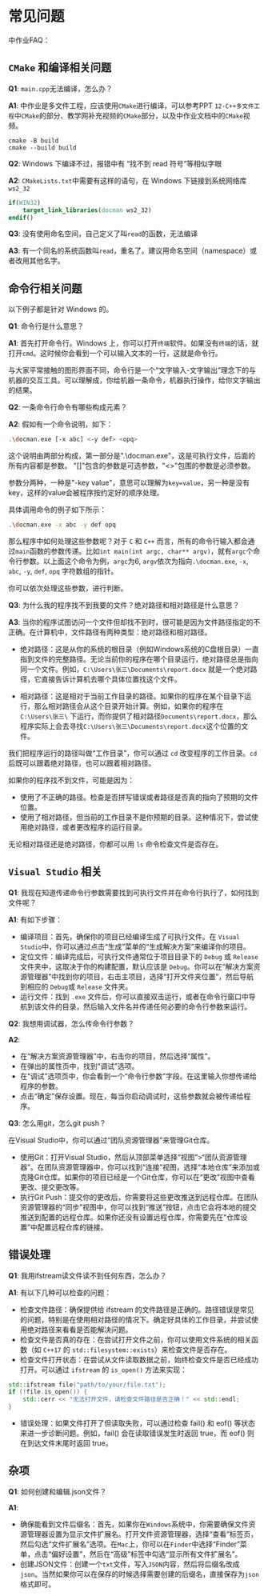 # 常见问题

中作业FAQ：

## `CMake` 和编译相关问题
**Q1**: `main.cpp`无法编译，怎么办？

**A1**: 中作业是多文件工程，应该使用`CMake`进行编译，可以参考PPT `12-C++多文件工程`中`CMake`的部分、教学网补充视频的`CMake`部分，以及中作业文档中的`CMake`视频。
```
cmake -B build
cmake --build build  
```

**Q2**: Windows 下编译不过，报错中有 “找不到 read 符号”等相似字眼

**A2**: `CMakeLists.txt`中需要有这样的语句，在 Windows 下链接到系统网络库`ws2_32`
```cmake
if(WIN32)
    target_link_libraries(docman ws2_32)
endif()
```

**Q3**: 没有使用命名空间，自己定义了叫`read`的函数，无法编译

**A3**: 有一个同名的系统函数叫`read`，重名了。建议用命名空间（namespace）或者改用其他名字。

## 命令行相关问题

以下例子都是针对 Windows 的。

**Q1**: 命令行是什么意思？

**A1**: 首先打开命令行。Windows 上，你可以打开`终端`软件。如果没有`终端`的话，就打开`cmd`。这时候你会看到一个可以输入文本的一行，这就是命令行。

与大家平常接触的图形界面不同，命令行是一个“文字输入-文字输出”理念下的与机器的交互工具。可以理解成，你给机器一条命令，机器执行操作，给你文字输出的结果。

**Q2**: 一条命令行命令有哪些构成元素？

**A2**: 假如有一个命令说明，如下：

```bash
.\docman.exe [-x abc] <-y def> <opq>
```

这个说明由两部分构成，第一部分是".\docman.exe"，这是可执行文件，后面的所有内容都是参数。
"[]"包含的参数是可选参数，"<>"包围的参数是必须参数。

参数分两种，一种是"-key value"，意思可以理解为`key=value`，另一种是没有key，这样的value会被程序按约定好的顺序处理。

具体调用命令的例子如下所示：

```bash
.\docman.exe -x abc -y def opq
```

那么程序中如何处理这些参数呢？对于 `C` 和 `C++` 而言，所有的命令行输入都会通过`main`函数的参数传递。比如`int main(int argc, char** argv)`，就有`argc`个命令行参数。以上面这个命令为例，`argc`为6, `argv`依次为指向`.\docman.exe`, `-x`, `abc`, `-y`, `def`, `opq` 字符数组的指针。

你可以依次处理这些参数，进行判断。

**Q3**: 为什么我的程序找不到我要的文件？绝对路径和相对路径是什么意思？

**A3**: 当你的程序试图访问一个文件但却找不到时，很可能是因为文件路径指定的不正确。在计算机中，文件路径有两种类型：绝对路径和相对路径。

- 绝对路径：这是从你的系统的根目录（例如Windows系统的C盘根目录）一直指到文件的完整路径。无论当前你的程序在哪个目录运行，绝对路径总是指向同一个文件。例如，`C:\Users\张三\Documents\report.docx` 就是一个绝对路径，它直接告诉计算机去哪个具体位置找这个文件。

- 相对路径：这是相对于当前工作目录的路径。如果你的程序在某个目录下运行，那么相对路径会从这个目录开始计算。例如，如果你的程序在 `C:\Users\张三\` 下运行，而你提供了相对路径`Documents\report.docx`，那么程序实际上会去寻找`C:\Users\张三\Documents\report.docx`这个位置的文件。

我们把程序运行的路径叫做“工作目录”，你可以通过 `cd` 改变程序的工作目录。`cd`后既可以跟着绝对路径，也可以跟着相对路径。

如果你的程序找不到文件，可能是因为：

- 使用了不正确的路径。检查是否拼写错误或者路径是否真的指向了预期的文件位置。
- 使用了相对路径，但当前的工作目录不是你预期的目录。这种情况下，尝试使用绝对路径，或者更改程序的运行目录。

无论相对路径还是绝对路径，你都可以用 `ls` 命令检查文件是否存在。

## `Visual Studio` 相关

**Q1**: 我现在知道传递命令行参数需要找到可执行文件并在命令行执行了，如何找到文件呢？

**A1**: 有如下步骤：

- 编译项目：首先，确保你的项目已经编译生成了可执行文件。在 `Visual Studio`中，你可以通过点击“生成”菜单的“生成解决方案”来编译你的项目。
- 定位文件：编译完成后，可执行文件通常位于项目目录下的 `Debug` 或 `Release` 文件夹中，这取决于你的构建配置，默认应该是 `Debug`。你可以在“解决方案资源管理器”中找到你的项目，右击主项目，选择“打开文件夹位置”，然后导航到相应的 `Debug`或 `Release` 文件夹。
- 运行文件：找到 `.exe` 文件后，你可以直接双击运行，或者在命令行窗口中导航到该文件的目录，然后输入文件名并传递任何必要的命令行参数来运行。

**Q2**: 我想用调试器，怎么传命令行参数？

**A2**: 
- 在“解决方案资源管理器”中，右击你的项目，然后选择“属性”。
- 在弹出的属性页中，找到“调试”选项。
- 在“调试”选项页中，你会看到一个“命令行参数”字段。在这里输入你想传递给程序的参数。
- 点击“确定”保存设置。现在，每当你启动调试时，这些参数就会被传递给程序。

**Q3**: 怎么用git，怎么git push？

在Visual Studio中，你可以通过“团队资源管理器”来管理Git仓库。

- 使用Git：打开Visual Studio，然后从顶部菜单选择“视图”>“团队资源管理器”。在团队资源管理器中，你可以找到“连接”视图，选择“本地仓库”来添加或克隆Git仓库。如果你的项目已经是一个Git仓库，你可以在“更改”视图中查看更改、提交更改等。
- 执行Git Push：提交你的更改后，你需要将这些更改推送到远程仓库。在团队资源管理器的“同步”视图中，你可以找到“推送”按钮，点击它会将本地的提交推送到配置的远程仓库。如果你还没有设置远程仓库，你需要先在“仓库设置”中配置远程仓库的链接。

## 错误处理

**Q1**: 我用ifstream读文件读不到任何东西，怎么办？

**A1**: 有以下几种可以检查的问题：

- 检查文件路径：确保提供给 ifstream 的文件路径是正确的。路径错误是常见的问题，特别是在使用相对路径的情况下。确定好具体的工作目录，并尝试使用绝对路径来看看是否能解决问题。
- 检查文件是否真的存在：在尝试打开文件之前，你可以使用文件系统的相关函数（如 `C++17` 的 `std::filesystem::exists`）来检查文件是否存在。
- 检查文件打开状态：在尝试从文件读取数据之前，始终检查文件是否已经成功打开。可以通过 `ifstream` 的 `is_open()` 方法来实现：
```cpp
std::ifstream file("path/to/your/file.txt");
if (!file.is_open()) {
    std::cerr << "无法打开文件，请检查文件路径是否正确！" << std::endl;
}
```
- 错误处理：如果文件打开了但读取失败，可以通过检查 fail() 和 eof() 等状态来进一步诊断问题。例如，fail() 会在读取错误发生时返回 true，而 eof() 则在到达文件末尾时返回 true。

## 杂项

**Q1**: 如何创建和编辑.json文件？

**A1**: 

- 确保能看到文件后缀名：首先，如果你在`Windows`系统中，你需要确保文件资源管理器设置为显示文件扩展名。打开文件资源管理器，选择“查看”标签页，然后勾选“文件扩展名”选项。在`Mac`上，你可以在`Finder`中选择“Finder”菜单，点击“偏好设置”，然后在“高级”标签中勾选“显示所有文件扩展名”。
- 创建JSON文件：创建一个`txt`文件，写入`JSON`内容，然后将后缀名改成`json`。当然如果你可以在保存的时候选择需要创建的后缀名，直接保存为`json`格式即可。

